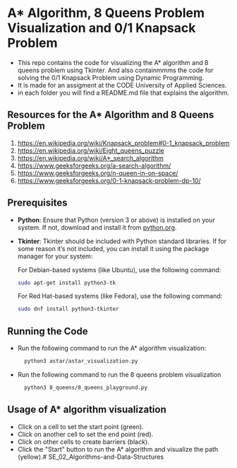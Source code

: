 # A* Algorithm,  8 Queens Problem Visualization and 0/1 Knapsack Problem
- This repo contains the code for visualizing the A* algorithm and 8 queens problem using Tkinter. And also containmmms the code for solving the 0/1 Knapsack Problem using Dynamic Programming.
- It is made for an assigment at the CODE University of Applied Sciences.
- in each folder you will find a README.md file that explains the algorithm. 

## Resources for the A* Algorithm and 8 Queens Problem
1. https://en.wikipedia.org/wiki/Knapsack_problem#0-1_knapsack_problem
2. https://en.wikipedia.org/wiki/Eight_queens_puzzle
3. https://en.wikipedia.org/wiki/A*_search_algorithm
4. https://www.geeksforgeeks.org/a-search-algorithm/
5. https://www.geeksforgeeks.org/n-queen-in-on-space/
6. https://www.geeksforgeeks.org/0-1-knapsack-problem-dp-10/ 

## Prerequisites

- **Python**: Ensure that Python (version 3 or above) is installed on your system. If not, download and install it from [python.org](https://www.python.org/downloads/).

- **Tkinter**: Tkinter should be included with Python standard libraries. If for some reason it’s not included, you can install it using the package manager for your system:

  For Debian-based systems (like Ubuntu), use the following command:
  ```bash
  sudo apt-get install python3-tk
  ```
  For Red Hat-based systems (like Fedora), use the following command:
   ```bash
  sudo dnf install python3-tkinter
  ```
## Running the Code

- Run the following command to run the A* algorithm visualization:
  ```bash
    python3 astar/astar_visualization.py
    ```
- Run the following command to run the 8 queens problem visualization
  ```bash
    python3 8_queens/8_queens_playground.py
  ```
## Usage of A* algorithm visualization

- Click on a cell to set the start point (green).
- Click on another cell to set the end point (red).
- Click on other cells to create barriers (black).
- Click the "Start" button to run the A* algorithm and visualize the path (yellow).# SE_02_Algorithms-and-Data-Structures

